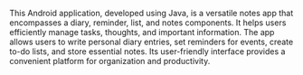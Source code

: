 This Android application, developed using Java, is a versatile notes app that encompasses a diary, reminder, list, and notes components. It helps users efficiently manage tasks, thoughts, and important information. The app allows users to write personal diary entries, set reminders for events, create to-do lists, and store essential notes. Its user-friendly interface provides a convenient platform for organization and productivity.

